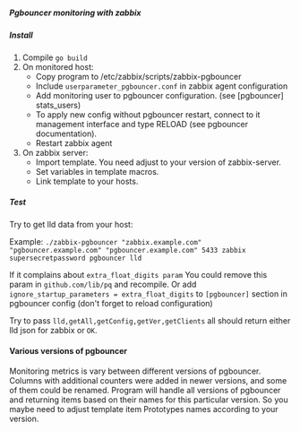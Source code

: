 ##### Pgbouncer monitoring with zabbix

##### Install

1. Compile `go build`
2. On monitored host:
   * Copy program to /etc/zabbix/scripts/zabbix-pgbouncer
   * Include `userparameter_pgbouncer.conf` in zabbix agent configuration
   * Add monitoring user to pgbouncer configuration. (see [pgbouncer] stats_users)
   * To apply new config without pgbouncer restart, connect to it management interface and type RELOAD (see pgbouncer documentation).
   * Restart zabbix agent
3. On zabbix server:
   * Import template. You need adjust to your version of zabbix-server.
   * Set variables in template macros.
   * Link template to your hosts.


##### Test
   Try to get lld data from your host:

   Example:
`./zabbix-pgbouncer "zabbix.example.com" "pgbouncer.example.com" "pgbouncer.example.com" 5433 zabbix supersecretpassword pgbouncer lld`

  If it complains about `extra_float_digits param`
  You could remove this param in `github.com/lib/pq` and recompile. 
  Or add `ignore_startup_parameters = extra_float_digits` to `[pgbouncer]` section in pgbouncer config (don't forget to reload configuration)

  Try to pass `lld,getAll,getConfig,getVer,getClients` all should return either lld json for zabbix or `OK`.

#### Various versions of pgbouncer
  Monitoring metrics is vary between different versions of pgbouncer. Columns with additional counters were added in newer versions, and some of them could be renamed. Program will handle all versions of pgbouncer and returning items based on their names for this particular version. So you maybe need to adjust template item Prototypes names according to your version.